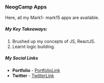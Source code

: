 ### NeogCamp Apps



Here, all my Mark1- mark15 apps are available.



##### **My Key Takeaways:**

1. Brushed up my concepts of JS, ReactJS.
2. Learnt logic building.



##### **My Social Links**

- **Portfolio**  - [PortfolioLink](https://sabiya-portfolio.netlify.app/)
- **Twitter** - [TwitterLink](https://twitter.com/nerd_fswd)
